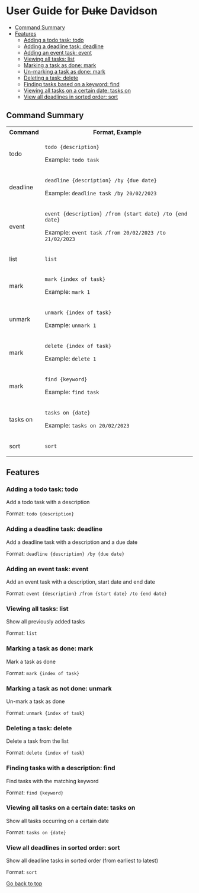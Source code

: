 # User Guide for ~~Duke~~ Davidson

- [Command Summary](#command-summary)
- [Features](#features)
    - [Adding a todo task: todo](#adding-a-todo-task-todo)
    - [Adding a deadline task: deadline](#adding-a-deadline-task-deadline)
    - [Adding an event task: event](#adding-an-event-task-event)
    - [Viewing all tasks: list](#viewing-all-tasks-list)
    - [Marking a task as done: mark](#marking-a-task-as-done-mark)
    - [Un-marking a task as done: mark](#marking-a-task-as-not-done-unmark)
    - [Deleting a task: delete](#deleting-a-task-delete)
    - [Finding tasks based on a keyword: find](#finding-tasks-with-a-description-find)
    - [Viewing all tasks on a certain date: tasks on](#viewing-all-tasks-on-a-certain-date-tasks-on)
    - [View all deadlines in sorted order: sort](#view-all-deadlines-in-sorted-order-sort)


## Command Summary
<table>
<tr>
<th>Command</th><th>Format, Example</th>
</tr>
<tr>
<td>todo</td>
<td>

`todo {description}`

Example: `todo task`

</td>
</tr>
<tr>
<td>deadline</td>
<td>

`deadline {description} /by {due date}`

Example: `deadline task /by 20/02/2023`

</td>
</tr>
<tr>
<td>event</td>
<td>

`event {description} /from {start date} /to {end date}`

Example: `event task /from 20/02/2023 /to 21/02/2023`

</td>
</tr>
<tr>
<td>list</td>
<td>

`list`

</td>
</tr>
<tr>
<td>mark</td>
<td>

`mark {index of task}`

Example: `mark 1`

</td>
</tr>
<tr>
<td>unmark</td>
<td>

`unmark {index of task}`

Example: `unmark 1`

</td>
</tr>
<tr>
<td>mark</td>
<td>

`delete {index of task}`

Example: `delete 1`

</td>
</tr>
<tr>
<td>mark</td>
<td>

`find {keyword}`

Example: `find task`

</td>
</tr>
<tr>
<td>tasks on</td>
<td>

`tasks on {date}`

Example: `tasks on 20/02/2023`

</td>
</tr>
<tr>
<td>sort</td>
<td>

`sort`

</td>
</tr>
</table>

## Features

### Adding a todo task: todo

Add a todo task with a description

Format: ```todo {description}```

### Adding a deadline task: deadline

Add a deadline task with a description and a due date

Format: ```deadline {description} /by {due date}```

### Adding an event task: event

Add an event task with a description, start date and end date

Format: ```event {description} /from {start date} /to {end date}```

### Viewing all tasks: list

Show all previously added tasks

Format: ```list```

### Marking a task as done: mark

Mark a task as done

Format: ```mark {index of task}```

### Marking a task as not done: unmark

Un-mark a task as done

Format: ```unmark {index of task}```

### Deleting a task: delete

Delete a task from the list

Format: ```delete {index of task}```

### Finding tasks with a description: find

Find tasks with the matching keyword

Format: ```find {keyword}```

### Viewing all tasks on a certain date: tasks on

Show all tasks occurring on a certain date

Format: ```tasks on {date}```

### View all deadlines in sorted order: sort

Show all deadline tasks in sorted order (from earliest to latest)

Format: ```sort```


[Go back to top](#user-guide-for-duke-davidson)
